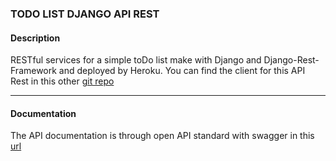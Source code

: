 ### TODO LIST DJANGO API REST

#### Description

RESTful services for a simple toDo list make with Django and Django-Rest-Framework and deployed by Heroku. You can find the client for this API Rest in this other [git repo](https://github.com/IvannLovich/todoList-Client)

---

#### Documentation

The API documentation is through open API standard with swagger in this [url](https://dj-todolist.herokuapp.com/swagger/)
